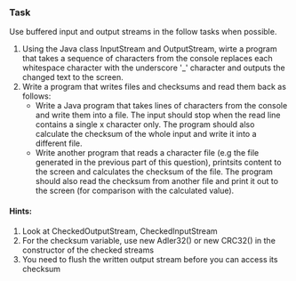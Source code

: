 ### Task
Use buffered input and output streams in the follow tasks when possible.

1. Using the Java class InputStream and OutputStream, wirte a program that takes a sequence of characters from the console replaces each whitespace character with the underscore '_' character and outputs the changed text to the screen.
2. Write a program that writes files and checksums and read them back as follows:
   * Write a Java program that takes lines of characters from the console and write them into a file. The input should stop when the read line contains a single x character only. The program should also calculate the checksum of the whole input and write it into a different file.
   * Write another program that reads a character file (e.g the file generated in the previous part of this question), printsits content to the screen and calculates the checksum of the file. The program should also read the checksum from another file and print it out to the screen (for comparison with the calculated value).
    
#### Hints:
  1. Look at CheckedOutputStream, CheckedInputStream
  2. For the checksum variable, use new Adler32() or new CRC32() in the constructor of the checked streams
  3. You need to flush the written output stream before you can access its checksum
